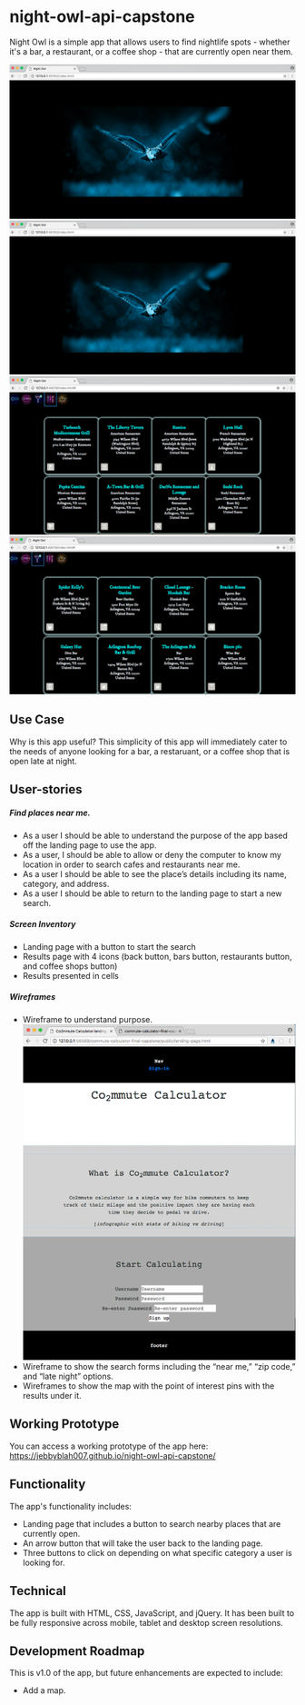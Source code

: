 # night-owl-api-capstone
Night Owl is a simple app that allows users to find nightlife spots - whether it's a bar, a restaurant, or a coffee shop - that are currently open near them.

![Landing page Screenshot](images/landing-page1.png)
![Landing page loading Screenshot](images/landing-page1.png)
![User page Screenshot1](images/sample-results-food.png)
![User page Screenshot2](images/sample-results-bar.png)

## Use Case
Why is this app useful? This simplicity of this app will immediately cater to the needs of anyone looking for a bar, a restaruant, or a coffee shop that is open late at night.

## User-stories

##### Find places near me.
* As a user I should be able to understand the purpose of the app based off the landing page to use the app.
* As a user, I should be able to allow or deny the computer to know my location in order to search cafes and restaurants near me.
* As a user I should be able to see the place’s details including its name, category, and address.
* As a user I should be able to return to the landing page to start a new search.

##### Screen Inventory
* Landing page with a button to start the search
* Results page with 4 icons (back button, bars button, restaurants button, and coffee shops button)
* Results presented in cells

##### Wireframes
* Wireframe to understand purpose.
![Purpose and Sign-up](https://github.com/LeahBorns/commute-calculator-final-capstone/blob/master/wire-frame-images/landing-signup-html-wireframe.png)
* Wireframe to show the search forms including the “near me,” “zip code,” and “late night” options.
* Wireframes to show the map with the point of interest pins with the results under it.

## Working Prototype
You can access a working prototype of the app here: https://jebbyblah007.github.io/night-owl-api-capstone/

## Functionality
The app's functionality includes:

* Landing page that includes a button to search nearby places that are currently open.
* An arrow button that will take the user back to the landing page.
* Three buttons to click on depending on what specific category a user is looking for.


## Technical
The app is built with HTML, CSS, JavaScript, and jQuery. It has been built to be fully responsive across mobile, tablet and desktop screen resolutions.

## Development Roadmap
This is v1.0 of the app, but future enhancements are expected to include:

* Add a map.
